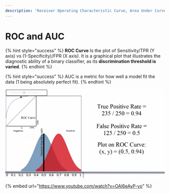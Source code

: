 ```yaml
---
description: 'Receiver Operating Characteristic Curve, Area Under Curve'
---
```


# ROC and AUC

{% hint style="success" %}
**ROC Curve** Is the plot of Sensitivity/TPR \(Y axis\) vs \(1-Specificity\)/FPR \(X axis\). It is a graphical plot that illustrates the diagnostic ability of a binary classifier, as its **discrimination threshold is varied**. 
{% endhint %}

{% hint style="success" %}
AUC is a metric for how well a model fit the data \(1 being absolutely perfect fit\).
{% endhint %}

![](../.gitbook/assets/screen-shot-2020-04-01-at-11.51.16-pm.png)

{% embed url="https://www.youtube.com/watch?v=OAl6eAyP-yo" %}



